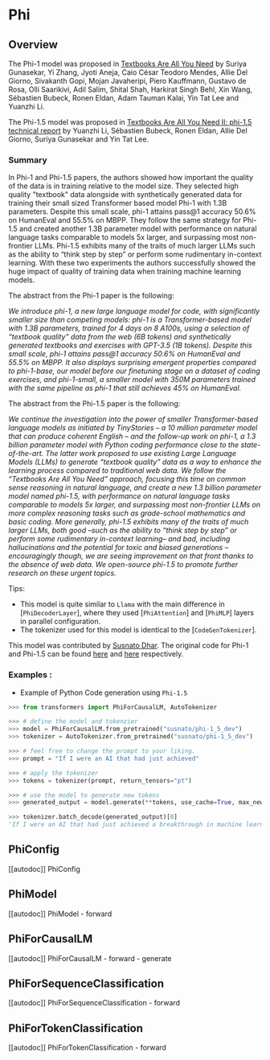 <!--Copyright 2023 The HuggingFace Team. All rights reserved.

Licensed under the Apache License, Version 2.0 (the "License"); you may not use this file except in compliance with
the License. You may obtain a copy of the License at

http://www.apache.org/licenses/LICENSE-2.0

Unless required by applicable law or agreed to in writing, software distributed under the License is distributed on
an "AS IS" BASIS, WITHOUT WARRANTIES OR CONDITIONS OF ANY KIND, either express or implied. See the License for the
specific language governing permissions and limitations under the License.

⚠️ Note that this file is in Markdown but contain specific syntax for our doc-builder (similar to MDX) that may not be
rendered properly in your Markdown viewer.

-->

# Phi

## Overview

The Phi-1 model was proposed in [Textbooks Are All You Need](https://arxiv.org/abs/2306.11644) by Suriya Gunasekar, Yi Zhang, Jyoti Aneja, Caio César Teodoro Mendes, Allie Del Giorno, Sivakanth Gopi, Mojan Javaheripi, Piero Kauffmann, Gustavo de Rosa, Olli Saarikivi, Adil Salim, Shital Shah, Harkirat Singh Behl, Xin Wang, Sébastien Bubeck, Ronen Eldan, Adam Tauman Kalai, Yin Tat Lee and Yuanzhi Li.

The Phi-1.5 model was proposed in [Textbooks Are All You Need II: phi-1.5 technical report](https://arxiv.org/abs/2309.05463) by Yuanzhi Li, Sébastien Bubeck, Ronen Eldan, Allie Del Giorno, Suriya Gunasekar and Yin Tat Lee.

### Summary
In Phi-1 and Phi-1.5 papers, the authors showed how important the quality of the data is in training relative to the model size.
They selected high quality "textbook" data alongside with synthetically generated data for training their small sized Transformer
based model Phi-1 with 1.3B parameters. Despite this small scale, phi-1 attains pass@1 accuracy 50.6% on HumanEval and 55.5% on MBPP.
They follow the same strategy for Phi-1.5 and created another 1.3B parameter model with performance on natural language tasks comparable 
to models 5x larger, and surpassing most non-frontier LLMs. Phi-1.5 exhibits many of the traits of much larger LLMs such as the ability 
to “think step by step” or perform some rudimentary in-context learning.
With these two experiments the authors successfully showed the huge impact of quality of training data when training machine learning models.


The abstract from the Phi-1 paper is the following:

*We introduce phi-1, a new large language model for code, with significantly smaller size than
competing models: phi-1 is a Transformer-based model with 1.3B parameters, trained for 4 days on
8 A100s, using a selection of “textbook quality” data from the web (6B tokens) and synthetically
generated textbooks and exercises with GPT-3.5 (1B tokens). Despite this small scale, phi-1 attains
pass@1 accuracy 50.6% on HumanEval and 55.5% on MBPP. It also displays surprising emergent
properties compared to phi-1-base, our model before our finetuning stage on a dataset of coding
exercises, and phi-1-small, a smaller model with 350M parameters trained with the same pipeline as
phi-1 that still achieves 45% on HumanEval.*

The abstract from the Phi-1.5 paper is the following:

*We continue the investigation into the power of smaller Transformer-based language models as
initiated by TinyStories – a 10 million parameter model that can produce coherent English – and
the follow-up work on phi-1, a 1.3 billion parameter model with Python coding performance close
to the state-of-the-art. The latter work proposed to use existing Large Language Models (LLMs) to
generate “textbook quality” data as a way to enhance the learning process compared to traditional
web data. We follow the “Textbooks Are All You Need” approach, focusing this time on common
sense reasoning in natural language, and create a new 1.3 billion parameter model named phi-1.5,
with performance on natural language tasks comparable to models 5x larger, and surpassing most
non-frontier LLMs on more complex reasoning tasks such as grade-school mathematics and basic
coding. More generally, phi-1.5 exhibits many of the traits of much larger LLMs, both good –such
as the ability to “think step by step” or perform some rudimentary in-context learning– and bad,
including hallucinations and the potential for toxic and biased generations –encouragingly though, we
are seeing improvement on that front thanks to the absence of web data. We open-source phi-1.5 to
promote further research on these urgent topics.*


Tips:

- This model is quite similar to `Llama` with the main difference in [`PhiDecoderLayer`], where they used [`PhiAttention`] and [`PhiMLP`] layers in parallel configuration.
- The tokenizer used for this model is identical to the [`CodeGenTokenizer`].


This model was contributed by [Susnato Dhar](https://huggingface.co/susnato).
The original code for Phi-1 and Phi-1.5 can be found [here](https://huggingface.co/microsoft/phi-1/blob/main/modeling_mixformer_sequential.py) and [here](https://huggingface.co/microsoft/phi-1_5/blob/main/modeling_mixformer_sequential.py) respectively.


### Examples :

- Example of Python Code generation using `Phi-1.5`

```python
>>> from transformers import PhiForCausalLM, AutoTokenizer

>>> # define the model and tokenzier
>>> model = PhiForCausalLM.from_pretrained("susnato/phi-1_5_dev")
>>> tokenizer = AutoTokenizer.from_pretrained("susnato/phi-1_5_dev")

>>> # feel free to change the prompt to your liking.
>>> prompt = "If I were an AI that had just achieved"

>>> # apply the tokenizer
>>> tokens = tokenizer(prompt, return_tensors="pt")

>>> # use the model to generate new tokens
>>> generated_output = model.generate(**tokens, use_cache=True, max_new_tokens=20)

>>> tokenizer.batch_decode(generated_output)[0]
'If I were an AI that had just achieved a breakthrough in machine learning, I would be thrilled. But I would also be acutely aware of the'
```


## PhiConfig

[[autodoc]] PhiConfig

## PhiModel

[[autodoc]] PhiModel
    - forward

## PhiForCausalLM

[[autodoc]] PhiForCausalLM
    - forward
    - generate

## PhiForSequenceClassification

[[autodoc]] PhiForSequenceClassification
    - forward

## PhiForTokenClassification

[[autodoc]] PhiForTokenClassification
    - forward
